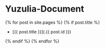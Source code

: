 # Yuzulia-Document

{% for post in site.pages %}
{% if post.title %}
- [{{ post.title }}](.{{ post.id }})

{% endif %}
{% endfor %}
